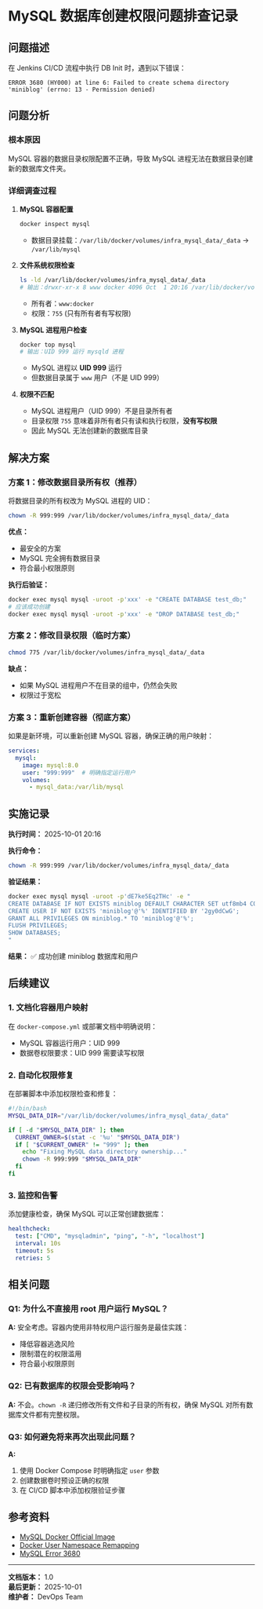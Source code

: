 # MySQL 数据库创建权限问题排查记录

## 问题描述

在 Jenkins CI/CD 流程中执行 DB Init 时，遇到以下错误：

```
ERROR 3680 (HY000) at line 6: Failed to create schema directory 'miniblog' (errno: 13 - Permission denied)
```

## 问题分析

### 根本原因

MySQL 容器的数据目录权限配置不正确，导致 MySQL 进程无法在数据目录创建新的数据库文件夹。

### 详细调查过程

1. **MySQL 容器配置**

   ```bash
   docker inspect mysql
   ```

   - 数据目录挂载：`/var/lib/docker/volumes/infra_mysql_data/_data` → `/var/lib/mysql`

2. **文件系统权限检查**

   ```bash
   ls -ld /var/lib/docker/volumes/infra_mysql_data/_data
   # 输出：drwxr-xr-x 8 www docker 4096 Oct  1 20:16 /var/lib/docker/volumes/infra_mysql_data/_data
   ```

   - 所有者：`www:docker`
   - 权限：`755` (只有所有者有写权限)

3. **MySQL 进程用户检查**

   ```bash
   docker top mysql
   # 输出：UID 999 运行 mysqld 进程
   ```

   - MySQL 进程以 **UID 999** 运行
   - 但数据目录属于 `www` 用户（不是 UID 999）

4. **权限不匹配**
   - MySQL 进程用户（UID 999）不是目录所有者
   - 目录权限 `755` 意味着非所有者只有读和执行权限，**没有写权限**
   - 因此 MySQL 无法创建新的数据库目录

## 解决方案

### 方案 1：修改数据目录所有权（推荐）

将数据目录的所有权改为 MySQL 进程的 UID：

```bash
chown -R 999:999 /var/lib/docker/volumes/infra_mysql_data/_data
```

**优点：**

- 最安全的方案
- MySQL 完全拥有数据目录
- 符合最小权限原则

**执行后验证：**

```bash
docker exec mysql mysql -uroot -p'xxx' -e "CREATE DATABASE test_db;"
# 应该成功创建
docker exec mysql mysql -uroot -p'xxx' -e "DROP DATABASE test_db;"
```

### 方案 2：修改目录权限（临时方案）

```bash
chmod 775 /var/lib/docker/volumes/infra_mysql_data/_data
```

**缺点：**

- 如果 MySQL 进程用户不在目录的组中，仍然会失败
- 权限过于宽松

### 方案 3：重新创建容器（彻底方案）

如果是新环境，可以重新创建 MySQL 容器，确保正确的用户映射：

```yaml
services:
  mysql:
    image: mysql:8.0
    user: "999:999"  # 明确指定运行用户
    volumes:
      - mysql_data:/var/lib/mysql
```

## 实施记录

**执行时间：** 2025-10-01 20:16

**执行命令：**

```bash
chown -R 999:999 /var/lib/docker/volumes/infra_mysql_data/_data
```

**验证结果：**

```bash
docker exec mysql mysql -uroot -p'dE7ke5Eq2THc' -e "
CREATE DATABASE IF NOT EXISTS miniblog DEFAULT CHARACTER SET utf8mb4 COLLATE utf8mb4_general_ci;
CREATE USER IF NOT EXISTS 'miniblog'@'%' IDENTIFIED BY '2gy0dCwG';
GRANT ALL PRIVILEGES ON miniblog.* TO 'miniblog'@'%';
FLUSH PRIVILEGES;
SHOW DATABASES;
"
```

**结果：** ✅ 成功创建 miniblog 数据库和用户

## 后续建议

### 1. 文档化容器用户映射

在 `docker-compose.yml` 或部署文档中明确说明：

- MySQL 容器运行用户：UID 999
- 数据卷权限要求：UID 999 需要读写权限

### 2. 自动化权限修复

在部署脚本中添加权限检查和修复：

```bash
#!/bin/bash
MYSQL_DATA_DIR="/var/lib/docker/volumes/infra_mysql_data/_data"

if [ -d "$MYSQL_DATA_DIR" ]; then
  CURRENT_OWNER=$(stat -c '%u' "$MYSQL_DATA_DIR")
  if [ "$CURRENT_OWNER" != "999" ]; then
    echo "Fixing MySQL data directory ownership..."
    chown -R 999:999 "$MYSQL_DATA_DIR"
  fi
fi
```

### 3. 监控和告警

添加健康检查，确保 MySQL 可以正常创建数据库：

```yaml
healthcheck:
  test: ["CMD", "mysqladmin", "ping", "-h", "localhost"]
  interval: 10s
  timeout: 5s
  retries: 5
```

## 相关问题

### Q1: 为什么不直接用 root 用户运行 MySQL？

**A:** 安全考虑。容器内使用非特权用户运行服务是最佳实践：

- 降低容器逃逸风险
- 限制潜在的权限滥用
- 符合最小权限原则

### Q2: 已有数据库的权限会受影响吗？

**A:** 不会。`chown -R` 递归修改所有文件和子目录的所有权，确保 MySQL 对所有数据库文件都有完整权限。

### Q3: 如何避免将来再次出现此问题？

**A:**

1. 使用 Docker Compose 时明确指定 `user` 参数
2. 创建数据卷时预设正确的权限
3. 在 CI/CD 脚本中添加权限验证步骤

## 参考资料

- [MySQL Docker Official Image](https://hub.docker.com/_/mysql)
- [Docker User Namespace Remapping](https://docs.docker.com/engine/security/userns-remap/)
- [MySQL Error 3680](https://dev.mysql.com/doc/mysql-errors/8.0/en/server-error-reference.html#error_er_cannot_create_directory)

---

**文档版本：** 1.0  
**最后更新：** 2025-10-01  
**维护者：** DevOps Team

